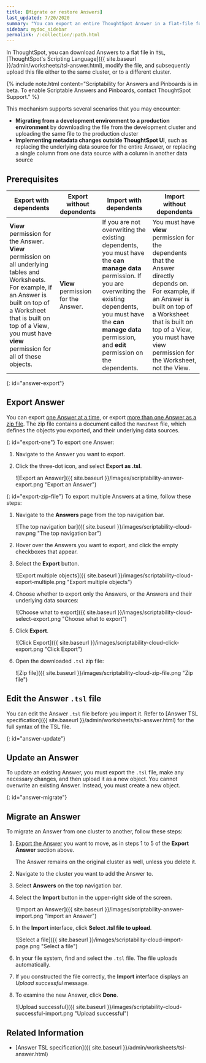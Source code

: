 ```yaml
---
title: [Migrate or restore Answers]
last_updated: 7/20/2020
summary: "You can export an entire ThoughtSpot Answer in a flat-file format. After optional modification, you can migrate it to a different cluster, or restore it to the same cluster."
sidebar: mydoc_sidebar
permalink: /:collection/:path.html
---
```


In ThoughtSpot, you can download Answers to a flat file in `TSL`, [ThoughtSpot's Scripting Language]({{ site.baseurl }}/admin/worksheets/tsl-answer.html), modify the file, and subsequently upload this file either to the same cluster, or to a different cluster.

{% include note.html content="Scriptability for Answers and Pinboards is in beta. To enable Scriptable Answers and Pinboards, contact ThoughtSpot Support." %}

This mechanism supports several scenarios that you may encounter:

- <strong>Migrating from a development environment to a production environment</strong> by downloading the file from the development cluster and uploading the same file to the production cluster
- <strong>Implementing metadata changes outside ThoughtSpot UI</strong>, such as replacing the underlying data source for the entire Answer, or replacing a single column from one data source with a column in another data source

## Prerequisites

| Export with dependents | Export without dependents | Import with dependents | Import without dependents |
| --- | --- | --- | --- |
| **View** permission for the Answer. **View** permission on all underlying tables and Worksheets. For example, if an Answer is built on top of a Worksheet that is built on top of a View, you must have **view** permission for all of these objects. | **View** permission for the Answer. | If you are not overwriting the existing dependents, you must have the **can manage data** permission. If you are overwriting the existing dependents, you must have the **can manage data** permission, and **edit** permission on the dependents. | You must have **view** permission for the dependents that the Answer directly depends on. For example, if an Answer is built on top of a Worksheet that is built on top of a View, you must have view permission for the Worksheet, not the View. |

{: id="answer-export"}
## Export Answer
You can export [one Answer at a time](#export-one), or export [more than one Answer as a zip file](#export-zip-file). The zip file contains a document called the `Manifest` file, which defines the objects you exported, and their underlying data sources.

{: id="export-one"}
To export one Answer:

1. Navigate to the Answer you want to export.

2. Click the three-dot icon, and select **Export as .tsl**.

    ![Export an Answer]({{ site.baseurl }}/images/scriptability-answer-export.png "Export an Answer")

{: id="export-zip-file"}
To export multiple Answers at a time, follow these steps:

1. Navigate to the **Answers** page from the top navigation bar.

    ![The top navigation bar]({{ site.baseurl }}/images/scriptability-cloud-nav.png "The top navigation bar")

2. Hover over the Answers you want to export, and click the empty checkboxes that appear.

3. Select the **Export** button.

    ![Export multiple objects]({{ site.baseurl }}/images/scriptability-cloud-export-multiple.png "Export multiple objects")

4. Choose whether to export only the Answers, or the Answers and their underlying data sources:

    ![Choose what to export]({{ site.baseurl }}/images/scriptability-cloud-select-export.png "Choose what to export")

5. Click **Export**.

    ![Click Export]({{ site.baseurl }}/images/scriptability-cloud-click-export.png "Click Export")

4. Open the downloaded `.tsl` zip file:

    ![Zip file]({{ site.baseurl }}/images/scriptability-cloud-zip-file.png "Zip file")

## Edit the Answer `.tsl` file
You can edit the Answer `.tsl` file before you import it. Refer to [Answer TSL specification]({{ site.baseurl }}/admin/worksheets/tsl-answer.html) for the full syntax of the TSL file.

{: id="answer-update"}
## Update an Answer
To update an existing Answer, you must export the `.tsl` file, make any necessary changes, and then upload it as a new object. You cannot overwrite an existing Answer. Instead, you must create a new object.

{: id="answer-migrate"}
## Migrate an Answer
To migrate an Answer from one cluster to another, follow these steps:

1. [Export the Answer](#answer-export) you want to move, as in steps 1 to 5 of the **Export Answer** section above.

    The Answer remains on the original cluster as well, unless you delete it.

2. Navigate to the cluster you want to add the Answer to.

3. Select **Answers** on the top navigation bar.

4. Select the **Import** button in the upper-right side of the screen.   

    ![Import an Answer]({{ site.baseurl }}/images/scriptability-answer-import.png "Import an Answer")

6. In the **Import** interface, click **Select .tsl file to upload**.

    ![Select a file]({{ site.baseurl }}/images/scriptability-cloud-import-page.png "Select a file")

6. In your file system, find and select the `.tsl` file. The file uploads automatically.

8. If you constructed the file correctly, the **Import** interface displays an *Upload successful* message.

9. To examine the new Answer, click **Done**.

   ![Upload successful]({{ site.baseurl }}/images/scriptability-cloud-successful-import.png "Upload successful")

## Related Information
- [Answer TSL specification]({{ site.baseurl }}/admin/worksheets/tsl-answer.html)
